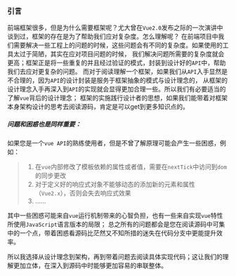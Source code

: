 ### 引言

前端框架很多，但是为什么需要框架呢？尤大曾在`Vue2.0`发布之际的一次演讲中谈到过，框架的存在是为了帮助我们应对复杂度。怎么理解呢？
在前端项目中我们需要解决一些工程上的问题的时候，这些问题会有不同的复杂度。如果使用的工具太过于简陋，其实在应对项目问题的时候，
我们解决问题所需要的复杂度就会更高；框架正是将一些重复的并且经过验证的模式，封装到设计好的`API`中，帮助我们去应对更复杂的问题。
而对于阅读理解一个框架，如果我们从`API`入手显然是不合理的，因为`API`的设计封装是服务于框架抽象的模式与设计理念的，
从框架的设计理念入手再深入到`API`的实现就会显得更加合理一些。所以我们有必要适当的了解`vue`背后的设计理念；
框架的实施践行设计者的思想，如果我们能带着对框架本身架构设计的思考去阅读源码，肯定是可以get到更多知识点的。  

##### 问题和困惑也是同样重要：  
如果您是一个`vue API`的熟练使用者，但是不曾了解原理可能会产生一些困惑，例如：

> 1. 在`vue`内部修改了模板依赖的属性或者值，需要在`nextTick`中访问到`dom`的同步更改
> 2. 对于定义好的响应式对象不能够动态的添加新的元素和属性（`Vue2.x`），否则会失去响应式效果
> 3. ......

其中一些困惑可能来自`vue`运行机制带来的心智负担，也有一些来自实现`vue`特性所使用`JavaScript`语言版本的局限；
总之所有的问题都会是您在阅读源码中可集中的一个点，带着困惑看源码比茫然又不知所措的迷失在代码分支中更能提升效率。  

所以我选择从设计理念到架构，再到带着问题去阅读具体实现代码；这让我们的理解更加立体，在深入到源码中时能够更加容易的串联整体。
